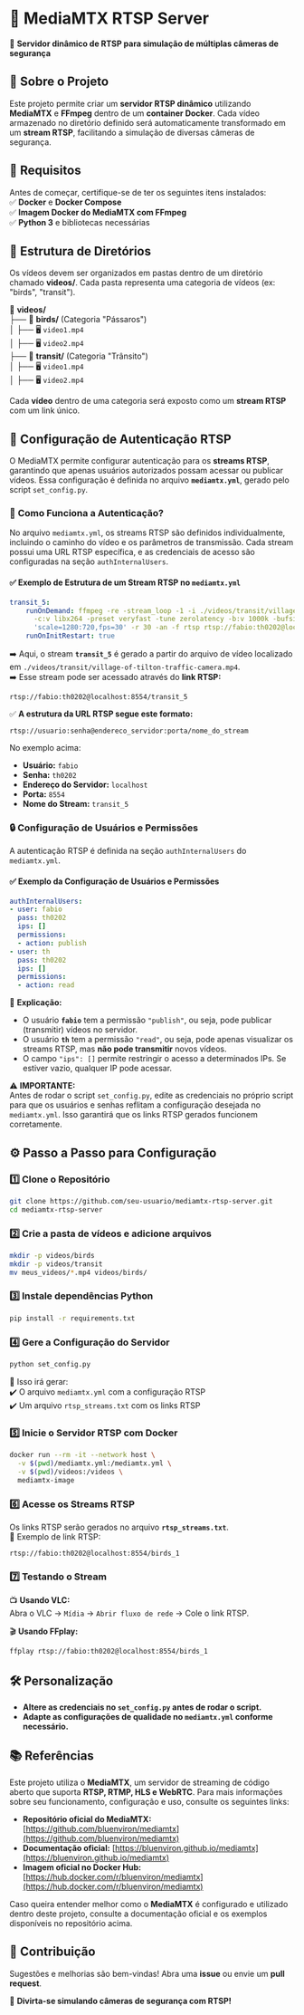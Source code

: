 # 📡 **MediaMTX RTSP Server**  
🎥 **Servidor dinâmico de RTSP para simulação de múltiplas câmeras de segurança**  

## 🚀 **Sobre o Projeto**  
Este projeto permite criar um **servidor RTSP dinâmico** utilizando **MediaMTX** e **FFmpeg** dentro de um **container Docker**. Cada vídeo armazenado no diretório definido será automaticamente transformado em um **stream RTSP**, facilitando a simulação de diversas câmeras de segurança.  

## 🔧 **Requisitos**  
Antes de começar, certifique-se de ter os seguintes itens instalados:  
✅ **Docker** e **Docker Compose**  
✅ **Imagem Docker do MediaMTX com FFmpeg**  
✅ **Python 3** e bibliotecas necessárias  

## 📂 **Estrutura de Diretórios**  
Os vídeos devem ser organizados em pastas dentro de um diretório chamado **videos/**. Cada pasta representa uma categoria de vídeos (ex: "birds", "transit").  

📁 **videos/**  
 ├── 📁 **birds/** (Categoria "Pássaros")  
 │ ├── 🖥️ `video1.mp4`  
 │ ├── 🖥️ `video2.mp4`  
 ├── 📁 **transit/** (Categoria "Trânsito")  
 │ ├── 🖥️ `video1.mp4`  
 │ ├── 🖥️ `video2.mp4`  

Cada **vídeo** dentro de uma categoria será exposto como um **stream RTSP** com um link único.  


## 🔑 **Configuração de Autenticação RTSP**  

O MediaMTX permite configurar autenticação para os **streams RTSP**, garantindo que apenas usuários autorizados possam acessar ou publicar vídeos. Essa configuração é definida no arquivo **`mediamtx.yml`**, gerado pelo script `set_config.py`.  

### 📌 **Como Funciona a Autenticação?**  

No arquivo `mediamtx.yml`, os streams RTSP são definidos individualmente, incluindo o caminho do vídeo e os parâmetros de transmissão. Cada stream possui uma URL RTSP específica, e as credenciais de acesso são configuradas na seção `authInternalUsers`.  

#### ✅ **Exemplo de Estrutura de um Stream RTSP no `mediamtx.yml`**  
```yaml
transit_5:
    runOnDemand: ffmpeg -re -stream_loop -1 -i ./videos/transit/village-of-tilton-traffic-camera.mp4
      -c:v libx264 -preset veryfast -tune zerolatency -b:v 1000k -bufsize 500k -vf
      'scale=1280:720,fps=30' -r 30 -an -f rtsp rtsp://fabio:th0202@localhost:8554/transit_5
    runOnInitRestart: true
```
➡️ Aqui, o stream **`transit_5`** é gerado a partir do arquivo de vídeo localizado em `./videos/transit/village-of-tilton-traffic-camera.mp4`.  
➡️ Esse stream pode ser acessado através do **link RTSP:**  
```
rtsp://fabio:th0202@localhost:8554/transit_5
```
✅ **A estrutura da URL RTSP segue este formato:**  
```
rtsp://usuario:senha@endereco_servidor:porta/nome_do_stream
```
No exemplo acima:  
- **Usuário:** `fabio`  
- **Senha:** `th0202`  
- **Endereço do Servidor:** `localhost`  
- **Porta:** `8554`  
- **Nome do Stream:** `transit_5`  

### 🔒 **Configuração de Usuários e Permissões**  

A autenticação RTSP é definida na seção `authInternalUsers` do `mediamtx.yml`.  

#### ✅ **Exemplo da Configuração de Usuários e Permissões**  
```yaml
authInternalUsers:
- user: fabio
  pass: th0202
  ips: []
  permissions:
  - action: publish
- user: th
  pass: th0202
  ips: []
  permissions:
  - action: read
```
📌 **Explicação:**  
- O usuário **`fabio`** tem a permissão `"publish"`, ou seja, pode publicar (transmitir) vídeos no servidor.  
- O usuário **`th`** tem a permissão `"read"`, ou seja, pode apenas visualizar os streams RTSP, mas **não pode transmitir** novos vídeos.  
- O campo `"ips": []` permite restringir o acesso a determinados IPs. Se estiver vazio, qualquer IP pode acessar.  

⚠️ **IMPORTANTE:**  
Antes de rodar o script `set_config.py`, edite as credenciais no próprio script para que os usuários e senhas reflitam a configuração desejada no `mediamtx.yml`. Isso garantirá que os links RTSP gerados funcionem corretamente.  



## ⚙️ **Passo a Passo para Configuração**  

### 1️⃣ **Clone o Repositório**  
```bash
git clone https://github.com/seu-usuario/mediamtx-rtsp-server.git
cd mediamtx-rtsp-server
```

### 2️⃣ **Crie a pasta de vídeos e adicione arquivos**  
```bash
mkdir -p videos/birds
mkdir -p videos/transit
mv meus_videos/*.mp4 videos/birds/
```

### 3️⃣ **Instale dependências Python**  
```bash
pip install -r requirements.txt
```

### 4️⃣ **Gere a Configuração do Servidor**  
```bash
python set_config.py
```
🔹 Isso irá gerar:  
✔️ O arquivo `mediamtx.yml` com a configuração RTSP  
✔️ Um arquivo `rtsp_streams.txt` com os links RTSP  

### 5️⃣ **Inicie o Servidor RTSP com Docker**  
```bash
docker run --rm -it --network host \
  -v $(pwd)/mediamtx.yml:/mediamtx.yml \
  -v $(pwd)/videos:/videos \
  mediamtx-image
```

### 6️⃣ **Acesse os Streams RTSP**  
Os links RTSP serão gerados no arquivo **`rtsp_streams.txt`**.  
📡 Exemplo de link RTSP:  
```
rtsp://fabio:th0202@localhost:8554/birds_1
```

### 7️⃣ **Testando o Stream**  
📺 **Usando VLC:**  
Abra o VLC → `Mídia` → `Abrir fluxo de rede` → Cole o link RTSP.  

🎬 **Usando FFplay:**  
```bash
ffplay rtsp://fabio:th0202@localhost:8554/birds_1
```


## 🛠 **Personalização**  
- **Altere as credenciais no `set_config.py` antes de rodar o script.**  
- **Adapte as configurações de qualidade no `mediamtx.yml` conforme necessário.**  


## 📚 **Referências**  

Este projeto utiliza o **MediaMTX**, um servidor de streaming de código aberto que suporta **RTSP, RTMP, HLS e WebRTC**. Para mais informações sobre seu funcionamento, configuração e uso, consulte os seguintes links:  

- **Repositório oficial do MediaMTX:** [https://github.com/bluenviron/mediamtx](https://github.com/bluenviron/mediamtx)  
- **Documentação oficial:** [https://bluenviron.github.io/mediamtx](https://bluenviron.github.io/mediamtx)  
- **Imagem oficial no Docker Hub:** [https://hub.docker.com/r/bluenviron/mediamtx](https://hub.docker.com/r/bluenviron/mediamtx)  

Caso queira entender melhor como o **MediaMTX** é configurado e utilizado dentro deste projeto, consulte a documentação oficial e os exemplos disponíveis no repositório acima.  


## 📌 **Contribuição**  
Sugestões e melhorias são bem-vindas! Abra uma **issue** ou envie um **pull request**.  

🚀 **Divirta-se simulando câmeras de segurança com RTSP!**
